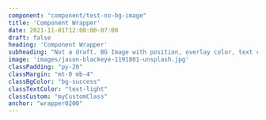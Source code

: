 ```yaml
---
component: "component/test-no-bg-image"
title: 'Component Wrapper'
date: 2021-11-01T12:00:00-07:00
draft: false
heading: 'Component Wrapper'
subheading: "Not a draft. BG Image with position, overlay color, text color. Big padding, margin bottom. Anchor link. Additional class. Full width"
image: 'images/jason-blackeye-1191801-unsplash.jpg'
classPadding: "py-20"
classMargin: "mt-0 mb-4"
classBgColor: "bg-success"
classTextColor: "text-light"
classCustom: "myCustomClass"
anchor: "wrapper0200"
---
```

